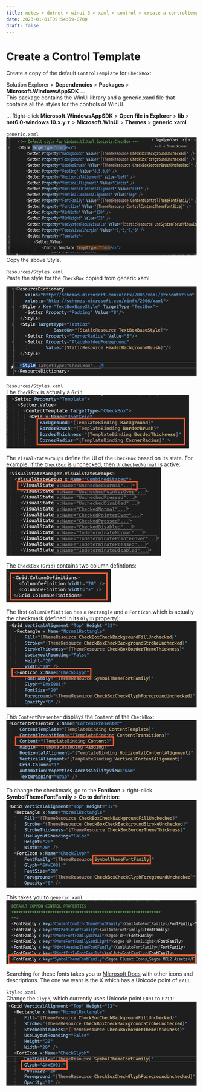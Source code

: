 ```yaml
---
title: notes > dotnet > winui 3 > xaml > control > create a controltemplate
date: 2023-01-01T09:54:59-0700
draft: false
---
```

# Create a Control Template
Create a copy of the default `ControlTemplate` for `CheckBox`:  

Solution Explorer > **Dependencies** > **Packages** > **Microsoft.WindowsAppSDK** …  
This package contains the WinUI library and a generic.xaml file that contains all the styles for the controls of WinUI.  

… Right-click **Microsoft.WindowsAppSDK** > **Open file in Explorer** > **lib** > **net6.0-windows.10.x.y.z** > **Microsoft.WinUI** > **Themes** > **generic.xaml**  

`generic.xaml`  
<img src="XAML_Control-Templates_Create-a-ControlTemplate-image1.png" style="width:7.25833in;height:3.25in" />  
Copy the above Style.  

`Resources/Styles.xaml`  
Paste the style for the `CheckBox` copied from generic.xaml:

<img src="XAML_Control-Templates_Create-a-ControlTemplate-image2.png" style="width:5.59167in;height:2.45833in" />  

`Resources/Styles.xaml`  
The `CheckBox` is actually a `Grid`:  
<img src="XAML_Control-Templates_Create-a-ControlTemplate-image3.png" style="width:5.04167in;height:1.45833in" />  

The `VisualStateGroups` define the UI of the `CheckBox` based on its state. For example, if the `CheckBox` is unchecked, then `UncheckedNormal` is active:  
<img src="XAML_Control-Templates_Create-a-ControlTemplate-image4.png" style="width:4.275in;height:2.425in" />  

The `CheckBox` (`Grid`) contains two column defintions:  
<img src="XAML_Control-Templates_Create-a-ControlTemplate-image5.png" style="width:2.88333in;height:0.91667in" />  

The first `ColumnDefinition` has a `Rectangle` and a `FontIcon` which is actually the checkmark (defined in its `Glyph` property):  
<img src="XAML_Control-Templates_Create-a-ControlTemplate-image6.png" style="width:5.65833in;height:2.35833in" />  

This `ContentPresenter` displays the `Content` of the `CheckBox`:  
<img src="XAML_Control-Templates_Create-a-ControlTemplate-image7.png" style="width:5.53333in;height:1.65833in" />  

To change the checkmark, go to the **FontIcon** > right-click **SymbolThemeFontFamily** > **Go to definition**:  
<img src="XAML_Control-Templates_Create-a-ControlTemplate-image8.png" style="width:5.61667in;height:2.40833in" />  

This takes you to `generic.xaml`  
<img src="XAML_Control-Templates_Create-a-ControlTemplate-image9.png" style="width:6.45833in;height:1.75in" />  

Searching for these fonts takes you to [Microsoft Docs](https://docs.microsoft.com/en-us/windows/apps/design/style/segoe-fluent-icons-font) with other icons and descriptions. The one we want is the X which has a Unicode point of `e711`.

`Styles.xaml`  
Change the `Glyph`, which currently uses Unicode point `E001` to `E711`:
<img src="XAML_Control-Templates_Create-a-ControlTemplate-image10.png" style="width:5.625in;height:2.31667in" />





